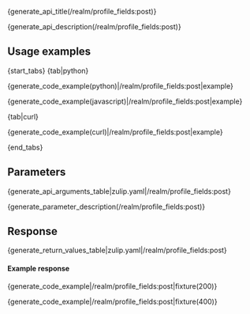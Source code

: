 {generate_api_title(/realm/profile_fields:post)}

{generate_api_description(/realm/profile_fields:post)}

## Usage examples

{start_tabs}
{tab|python}

{generate_code_example(python)|/realm/profile_fields:post|example}

{generate_code_example(javascript)|/realm/profile_fields:post|example}

{tab|curl}

{generate_code_example(curl)|/realm/profile_fields:post|example}

{end_tabs}

## Parameters

{generate_api_arguments_table|zulip.yaml|/realm/profile_fields:post}

{generate_parameter_description(/realm/profile_fields:post)}

## Response

{generate_return_values_table|zulip.yaml|/realm/profile_fields:post}

#### Example response

{generate_code_example|/realm/profile_fields:post|fixture(200)}

{generate_code_example|/realm/profile_fields:post|fixture(400)}
